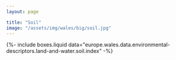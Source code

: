 ```yaml
---
layout: page

title: "Soil"
image: "/assets/img/wales/big/soil.jpg"
---
```


{%-
include boxes.liquid
data="europe.wales.data.environmental-descriptors.land-and-water.soil.index"
-%}